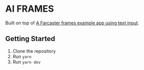 # AI FRAMES

Built on top of [A Farcaster frames example app using text input](https://warpcast.notion.site/Frames-Text-Input-Public-27c9f0d61903486d89b6d932dd0d6a22).

## Getting Started

1. Clone the repository
2. Run `yarn`
3. Run `yarn dev`


